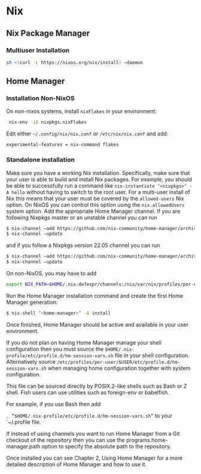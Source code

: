 # Nix

## Nix Package Manager

### Multiuser Installation

```bash
sh <(curl -L https://nixos.org/nix/install) —daemon
```
## Home Manager 

### Installation Non-NixOS

On non-nixos systems, install `nixFlakes` in your environment:

```bash
 nix-env -iA nixpkgs.nixFlakes
```

Edit either `~/.config/nix/nix.conf` or `/etc/nix/nix.conf` and add:

```
experimental-features = nix-command flakes
```




### Standalone installation

Make sure you have a working Nix installation. Specifically, make sure that your user is able to build and install Nix packages. For example, you should be able to successfully run a command like `nix-instantiate ‘<nixpkgs>’ -A hello` without having to switch to the root user. For a multi-user install of Nix this means that your user must be covered by the `allowed-users` Nix option. On NixOS you can control this option using the `nix.allowedUsers` system option.
Add the appropriate Home Manager channel. If you are following Nixpkgs master or an unstable channel you can run

```bash
$ nix-channel —add https://github.com/nix-community/home-manager/archive/master.tar.gz home-manager
$ nix-channel —update
```
and if you follow a Nixpkgs version 22.05 channel you can run

```bash
$ nix-channel —add https://github.com/nix-community/home-manager/archive/release-22.05.tar.gz home-manager
$ nix-channel —update
```
On non-NixOS, you may have to add

```bash
export NIX_PATH=$HOME/.nix-defexpr/channels:/nix/var/nix/profiles/per-user/root/channels${NIX_PATH:+:$NIX_PATH}
```
Run the Home Manager installation command and create the first Home Manager generation:

```bash
$ nix-shell ‘<home-manager>’ -A install
```
Once finished, Home Manager should be active and available in your user environment.

If you do not plan on having Home Manager manage your shell configuration then you must source the 
`$HOME/.nix-profile/etc/profile.d/hm-session-vars.sh`
file in your shell configuration. Alternatively source
`/etc/profiles/per-user/$USER/etc/profile.d/hm-session-vars.sh`
when managing home configuration together with system configuration.

This file can be sourced directly by POSIX.2-like shells such as Bash or Z shell. Fish users can use utilities such as foreign-env or babelfish.

For example, if you use Bash then add

`. “$HOME/.nix-profile/etc/profile.d/hm-session-vars.sh”` to your `~/.profile file.

If instead of using channels you want to run Home Manager from a Git checkout of the repository then you can use the programs.home-manager.path option to specify the absolute path to the repository.

Once installed you can see Chapter 2, Using Home Manager for a more detailed description of Home Manager and how to use it.


